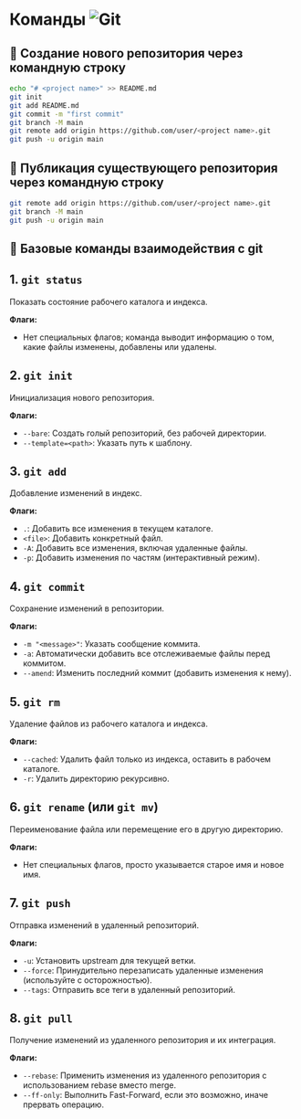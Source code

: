 # Команды ![Git](https://img.shields.io/badge/git-%23F05033.svg?style=for-the-badge&logo=git&logoColor=white)
## 📌 Создание нового репозитория через командную строку
```bash
echo "# <project name>" >> README.md
git init
git add README.md
git commit -m "first commit"
git branch -M main
git remote add origin https://github.com/user/<project name>.git
git push -u origin main
```
## 📌 Публикация существующего репозитория через командную строку
```bash
git remote add origin https://github.com/user/<project name>.git
git branch -M main
git push -u origin main
```

## 📌 Базовые команды взаимодействия с git
## 1. `git status`
Показать состояние рабочего каталога и индекса.

**Флаги:**
- Нет специальных флагов; команда выводит информацию о том, какие файлы изменены, добавлены или удалены.

## 2. `git init`
Инициализация нового репозитория.

**Флаги:**
- `--bare`: Создать голый репозиторий, без рабочей директории.
- `--template=<path>`: Указать путь к шаблону.

## 3. `git add`
Добавление изменений в индекс.

**Флаги:**
- `.`: Добавить все изменения в текущем каталоге.
- `<file>`: Добавить конкретный файл.
- `-A`: Добавить все изменения, включая удаленные файлы.
- `-p`: Добавить изменения по частям (интерактивный режим).

## 4. `git commit`
Сохранение изменений в репозитории.

**Флаги:**
- `-m "<message>"`: Указать сообщение коммита.
- `-a`: Автоматически добавить все отслеживаемые файлы перед коммитом.
- `--amend`: Изменить последний коммит (добавить изменения к нему).

## 5. `git rm`
Удаление файлов из рабочего каталога и индекса.

**Флаги:**
- `--cached`: Удалить файл только из индекса, оставить в рабочем каталоге.
- `-r`: Удалить директорию рекурсивно.

## 6. `git rename` (или `git mv`)
Переименование файла или перемещение его в другую директорию.

**Флаги:**
- Нет специальных флагов, просто указывается старое имя и новое имя.

## 7. `git push`
   Отправка изменений в удаленный репозиторий.

**Флаги:**
- `-u`: Установить upstream для текущей ветки.
- `--force`: Принудительно перезаписать удаленные изменения (используйте с осторожностью).
- `--tags`: Отправить все теги в удаленный репозиторий.

## 8. `git pull`
Получение изменений из удаленного репозитория и их интеграция.

**Флаги:**
- `--rebase`: Применить изменения из удаленного репозитория с использованием rebase вместо merge.
- `--ff-only`: Выполнить Fast-Forward, если это возможно, иначе прервать операцию.